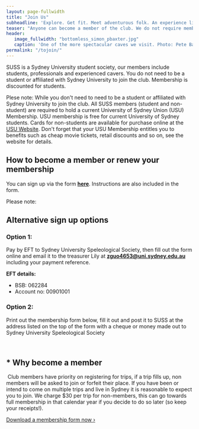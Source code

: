 ```yaml
---
layout: page-fullwidth
title: "Join Us"
subheadline: 'Explore. Get fit. Meet adventurous folk. An experience like no other.'
teaser: "Anyone can become a member of the club. We do not require membership for you to attend club trips, however, two conditions apply.*"
header:
   image_fullwidth: "bottomless_simon_pbaxter.jpg"
   caption: 'One of the more spectacular caves we visit. Photo: Pete Baxter'
permalink: "/tojoin/"
---
```


SUSS is a Sydney University student society, our members include students, professionals and experienced cavers. You do not need to be a student or affiliated with Sydney University to join the club. Membership is discounted for students.

Plese note: While you don't need to need to be a student or affiliated with Sydney University to join the club. All SUSS members (student and non-student) are required to hold a current University of Sydney Union (USU) Membership. USU membership is free for current University of Sydney students. Cards for non-students are available for purchase online at the [USU Website](https://usu.edu.au/membership.aspx). Don't forget that your USU Membership entitles you to benefits such as cheap movie tickets, retail discounts and so on, see the website for details.

## How to become a member or renew your membership

You can sign up via the form **[here](https://docs.google.com/forms/d/e/1FAIpQLSclrdbJcKCCCRC_tKZJ5-1IUv9yAU3YiLEFr6VrwXBnRfqTeQ/viewform?usp=sf_link)**. Instructions are also included in the form.

Please note: 

## Alternative sign up options 
### Option 1:

Pay by EFT to Sydney University Speleological Society, then fill out the form online and email it to the treasurer Lily at **zguo4653@uni.sydney.edu.au** including your payment reference.

**EFT details:**
- BSB: 062284
- Account no: 00901001

### ​Option 2:

Print out the membership form below, fill it out and post it to SUSS at the address listed on the top of the form with a cheque or money made out to Sydney University Speleological Society

​
## * Why become a member
​
Club members have priority on registering for trips, if a trip fills up, non members will be asked to join or forfeit their place. If you have been or intend to come on multiple trips and live in Sydney it is reasonable to expect you to join. We charge $30 per trip for non-members, this can go towards full membership in that calendar year if you decide to do so later (so keep your receipts!).

<a class="radius button small" href="{{ site.url }}{{ site.baseurl }}/assets/membership_form.pdf">Download a membership form now ›</a>
